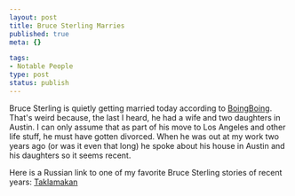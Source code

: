 ```yaml
--- 
layout: post
title: Bruce Sterling Marries
published: true
meta: {}

tags: 
- Notable People
type: post
status: publish
---
```

<p>Bruce Sterling is quietly getting married today according to <a href="http://www.boingboing.net/2005/11/17/nice_day_for_a_cyber.html" target="_self">BoingBoing</a>. That's weird because, the last I heard, he had a wife and two daughters in Austin. I can only assume that as part of his move to Los Angeles and other life stuff, he must have gotten divorced. When he was out at my work two years ago (or was it even that long) he spoke about his house in Austin and his daughters so it seems recent.</p><p>Here is a Russian link to one of my favorite Bruce Sterling stories of recent years: <a href="http://lib.ru/STERLINGB/taklamakan.txt">Taklamakan</a></p>
